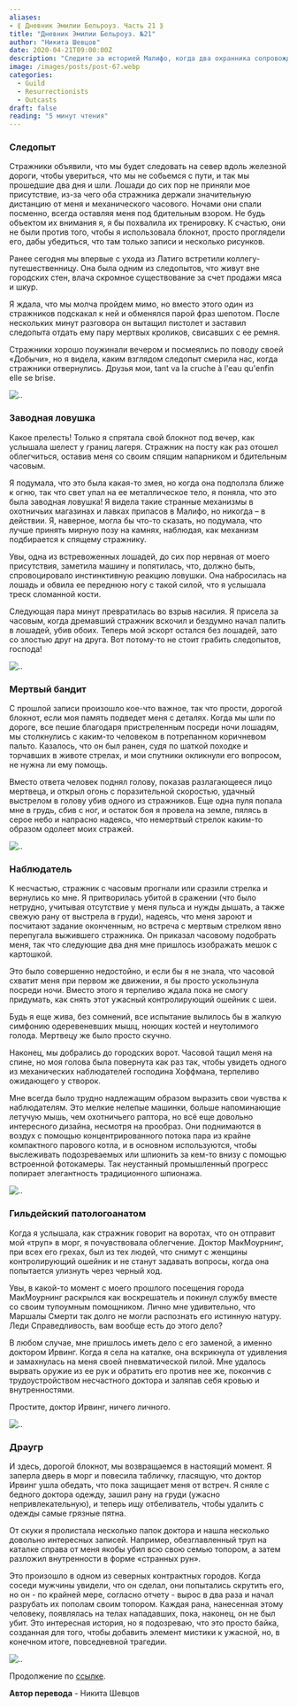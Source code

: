 ```yaml
---
aliases: 
- ⟪ Дневник Эмилии Бельроуз. Часть 21 ⟫
title: "Дневник Эмилии Бельроуз. №21"
author: "Никита Шевцов"
date: 2020-04-21T09:00:00Z
description: "Следите за историей Малифо, когда два охранника сопровождают путешественника на север по железной дороге. Лошади беспокоятся из-за ее присутствия, но охранники внимательно следят за ними, путешествуя по дикой местности. По пути они встречают попутчика и обмениваются словами, что приводит к напряженному обмену мнениями из-за пары мертвых кроликов. Читайте дальше, чтобы узнать, что произойдет дальше в этой захватывающей истории. | мистический рассказ"
image: /images/posts/post-67.webp
categories: 
  - Guild
  - Resurrectionists
  - Outcasts
draft: false
reading: "5 минут чтения"
---
```


### Следопыт

Стражники объявили, что мы будет следовать на север вдоль железной дороги, чтобы увериться, что мы не собьемся с пути, и так мы прошедшие два дня и шли. Лошади до сих пор не приняли мое присутствие, из-за чего оба стражника держали значительную дистанцию от меня и механического часового. Ночами они спали посменно, всегда оставляя меня под бдительным взором. Не будь объектом их внимания я, я бы похвалила их тренировку. К счастью, они не были против того, чтобы я использовала блокнот, просто проглядели его, дабы убедиться, что там только записи и несколько рисунков.

Ранее сегодня мы впервые с ухода из Латиго встретили коллегу-путешественницу. Она была одним из следопытов, что живут вне городских стен, влача скромное существование за счет продажи мяса и шкур.

Я ждала, что мы молча пройдем мимо, но вместо этого один из стражников подскакал к ней и обменялся парой фраз шепотом. После нескольких минут разговора он вытащил пистолет и заставил следопыта отдать ему пару мертвых кроликов, свисавших с ее ремня.

Стражники хорошо поужинали вечером и посмеялись по поводу своей «Добычи», но я видела, каким взглядом следопыт смерила нас, когда стражники отвернулись. Друзья мои, tant va la cruche à l'eau qu'enfin elle se brise.

![..](/images/posts/post-76_img1.webp)


### Заводная ловушка

Какое прелесть! Только я спрятала свой блокнот под вечер, как услышала шелест у границ лагеря. Стражник на посту как раз отошел облегчиться, оставив меня со своим спящим напарником и бдительным часовым.

Я подумала, что это была какая-то змея, но когда она подползла ближе к огню, так что свет упал на ее металлическое тело, я поняла, что это была заводная ловушка! Я видела такие странные механизмы в охотничьих магазинах и лавках припасов в Малифо, но никогда – в действии. Я, наверное, могла бы что-то сказать, но подумала, что лучше принять мирную позу на камнях, наблюдая, как механизм подбирается к спящему стражнику.

Увы, одна из встревоженных лошадей, до сих пор нервная от моего присутствия, заметила машину и попятилась, что, должно быть, спровоцировало инстинктивную реакцию ловушки. Она набросилась на лошадь и обвила ее переднюю ногу с такой силой, что я услышала треск сломанной кости.

Следующая пара минут превратилась во взрыв насилия. Я присела за часовым, когда дремавший стражник вскочил и бездумно начал палить в лошадей, убив обоих. Теперь мой эскорт остался без лошадей, зато со злостью друг на друга. Вот потому-то не стоит грабить следопытов, господа!

![..](/images/posts/post-76_img2.webp)


### Мертвый бандит

С прошлой записи произошло кое-что важное, так что прости, дорогой блокнот, если моя память подведет меня с деталях. Когда мы шли по дороге, все пешие благодаря пристреленным посреди ночи лошадям, мы столкнулись с каким-то человеком в потрепанном коричневом пальто. Казалось, что он был ранен, судя по шаткой походке и торчавших в животе стрелах, и мои спутники окликнули его вопросом, не нужна ли ему помощь.

Вместо ответа человек поднял голову, показав разлагающееся лицо мертвеца, и открыл огонь с поразительной скоростью, удачный выстрелом в голову убив одного из стражников. Еще одна пуля попала мне в грудь, сбив с ног, и остаток боя я провела на земле, пялясь в серое небо и напрасно надеясь, что немертвый стрелок каким-то образом одолеет моих стражей.

![..](/images/posts/post-76_img3.webp)


### Наблюдатель

К несчастью, стражник с часовым прогнали или сразили стрелка и вернулись ко мне. Я притворилась убитой в сражении (что было нетрудно, учитывая отсутствие у меня пульса и нужды дышать, а также свежую рану от выстрела в груди), надеясь, что меня зароют и посчитают задание оконченным, но встреча с мертвым стрелком явно перепугала выжившего стражника. Он приказал часовому подобрать меня, так что следующие два дня мне пришлось изображать мешок с картошкой.

Это было совершенно недостойно, и если бы я не знала, что часовой схватит меня при первом же движении, я бы просто ускользнула посреди ночи. Вместо этого я терпеливо ждала пока не смогу придумать, как снять этот ужасный контролирующий ошейник с шеи.

Будь я еще жива, без сомнений, все испытание вылилось бы в жалкую симфонию одеревеневших мышц, ноющих костей и неутолимого голода. Мертвецу же было просто скучно.

Наконец, мы добрались до городских ворот. Часовой тащил меня на спине, но моя голова была повернута как раз так, чтобы увидеть одного из механических наблюдателей господина Хоффмана, терпеливо ожидающего у створок.

Мне всегда было трудно надлежащим образом выразить свои чувства к наблюдателям. Это мелкие нелепые машинки, больше напоминающие летучую мышь, чем охотничьего раптора, но всё еще довольно интересного дизайна, несмотря на прообраз. Они поднимаются в воздух с помощью концентрированного потока пара из крайне компактного парового котла, и в основном используются, чтобы выслеживать подозреваемых или шпионить за кем-то внизу с помощью встроенной фотокамеры. Так неустанный промышленный прогресс попирает элегантность традиционного шпионажа.

![..](/images/posts/post-76_img4.webp)


### Гильдейский патологоанатом

Когда я услышала, как стражник говорит на воротах, что он отправит мой «труп» в морг, я почувствовала облегчение. Доктор МакМоурнинг, при всех его грехах, был из тех людей, что снимут с женщины контролирующий ошейник и не станут задавать вопросы, когда она попытается улизнуть через черный ход.

Увы, в какой-то момент с моего прошлого посещения города МакМоурнинг раскрылся как воскрешатель и покинул службу вместе со своим тупоумным помощником. Лично мне удивительно, что Маршалы Смерти так долго не могли распознать его истинную натуру. Леди Справедливость, вам вообще есть до этого дело?

В любом случае, мне пришлось иметь дело с его заменой, а именно доктором Ирвинг. Когда я села на каталке, она вскрикнула от удивления и замахнулась на меня своей пневматической пилой. Мне удалось вырвать оружие из ее рук и обратить его против нее же, покончив с трудоустройством несчастного доктора и заляпав себя кровью и внутренностями.

Простите, доктор Ирвинг, ничего личного.

![..](/images/posts/post-76_img5.webp)


### Драугр

И здесь, дорогой блокнот, мы возвращаемся в настоящий момент. Я заперла дверь в морг и повесила табличку, гласящую, что доктор Ирвинг ушла обедать, что пока защищает меня от встреч. Я сняле с бедного доктора одежду, зашил рану на груди (ужасно непривлекательную), и теперь ищу отбеливатель, чтобы удалить с одежды самые грязные пятна.

От скуки я пролистала несколько папок доктора и нашла несколько довольно интересных записей. Например, обезглавленный труп на каталке справа от меня якобы убил всю свою семью топором, а затем разложил внутренности в форме «странных рун».

Это произошло в одном из северных контрактных городов. Когда соседи мужчины увидели, что он сделал, они попытались скрутить его, но он - по крайней мере, согласно отчету - вырос в два раза и начал разрубать их пополам своим топором. Каждая рана, нанесенная этому человеку, появлялась на телах нападавших, пока, наконец, он не был убит. Это интересная история, но я подозреваю, что это просто байка, созданная для того, чтобы добавить элемент мистики к ужасной, но, в конечном итоге, повседневной трагедии.

![..](/images/posts/post-76_img6.webp)



Продолжение по [ссылке](http://malifaux.vercel.app/posts/post-77).


**Автор перевода** - Никита Шевцов

